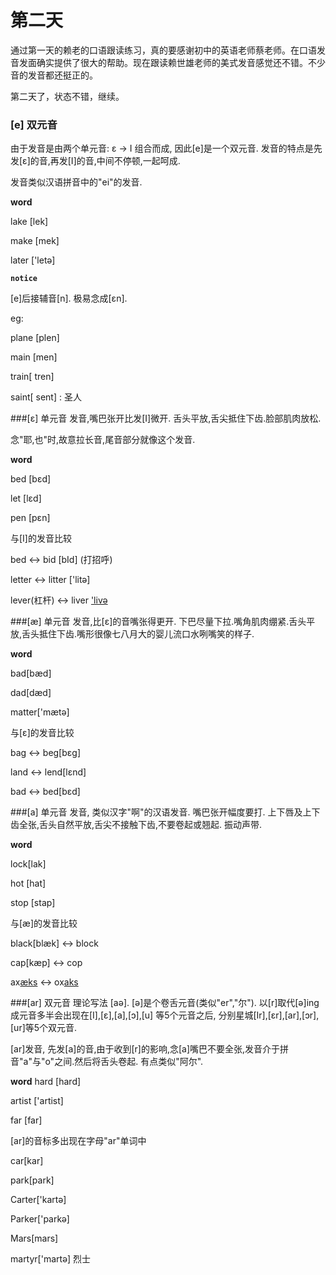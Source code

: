 # 第二天
通过第一天的赖老的口语跟读练习，真的要感谢初中的英语老师蔡老师。在口语发音发面确实提供了很大的帮助。现在跟读赖世雄老师的美式发音感觉还不错。不少音的发音都还挺正的。

第二天了，状态不错，继续。

### [e] 双元音
由于发音是由两个单元音: ε -> I 组合而成, 因此[e]是一个双元音. 发音的特点是先发[ε]的音,再发[I]的音,中间不停顿,一起呵成.

发音类似汉语拼音中的"ei"的发音.

**word**

lake [lek]

make [mek]

later ['letə]

**`notice`**

[e]后接辅音[n]. 极易念成[εn].

eg:

plane [plen]

main [men]

train[ tren]

saint[ sent] : 圣人

###[ε] 单元音
发音,嘴巴张开比发[I]微开. 舌头平放,舌尖抵住下齿.脸部肌肉放松.

念"耶,也"时,故意拉长音,尾音部分就像这个发音.

**word**

bed [bεd]

let [lεd]

pen [pεn]

与[I]的发音比较

bed <-> bid [bId] (打招呼)

letter <-> litter ['litə]

lever(杠杆) <-> liver ['livə](肝)


###[æ] 单元音
发音,比[ε]的音嘴张得更开. 下巴尽量下拉.嘴角肌肉绷紧.舌头平放,舌头抵住下齿.嘴形很像七八月大的婴儿流口水咧嘴笑的样子.

**word**

bad[bæd]

dad[dæd]

matter['mætə]

与[ε]的发音比较

bag <-> beg[bεg]

land <-> lend[lεnd]

bad <-> bed[bεd]

###[a] 单元音
发音, 类似汉字"啊"的汉语发音. 嘴巴张开幅度要打. 上下唇及上下齿全张,舌头自然平放,舌尖不接触下齿,不要卷起或翘起. 振动声带.

**word**

lock[lak]

hot [hat]

stop [stap]

与[æ]的发音比较

black[blæk] <-> block

cap[kæp] <-> cop

ax[æks](斧头) <-> ox[aks](公牛)

###[ar] 双元音
理论写法 [aə]. [ə]是个卷舌元音(类似"er","尔").
以[r]取代[ə]ing成元音多半会出现在[I],[ε],[a],[ɔ],[u] 等5个元音之后, 分别星城[Ir],[εr],[ar],[ɔr],[ur]等5个双元音.

[ar]发音, 先发[a]的音,由于收到[r]的影响,念[a]嘴巴不要全张,发音介于拼音"a"与"o"之间.然后将舌头卷起. 有点类似"阿尔".

**word**
hard [hard]

artist ['artist]

far [far]

[ar]的音标多出现在字母"ar"单词中

car[kar]

park[park]

Carter['kartə]

Parker['parkə]

Mars[mars]

martyr['martə] 烈士
